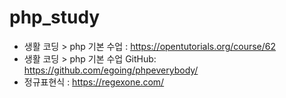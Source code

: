 # php_study
- 생활 코딩 > php 기본 수업 : https://opentutorials.org/course/62
- 생활 코딩 > php 기본 수업 GitHub: https://github.com/egoing/phpeverybody/
- 정규표현식 : https://regexone.com/
